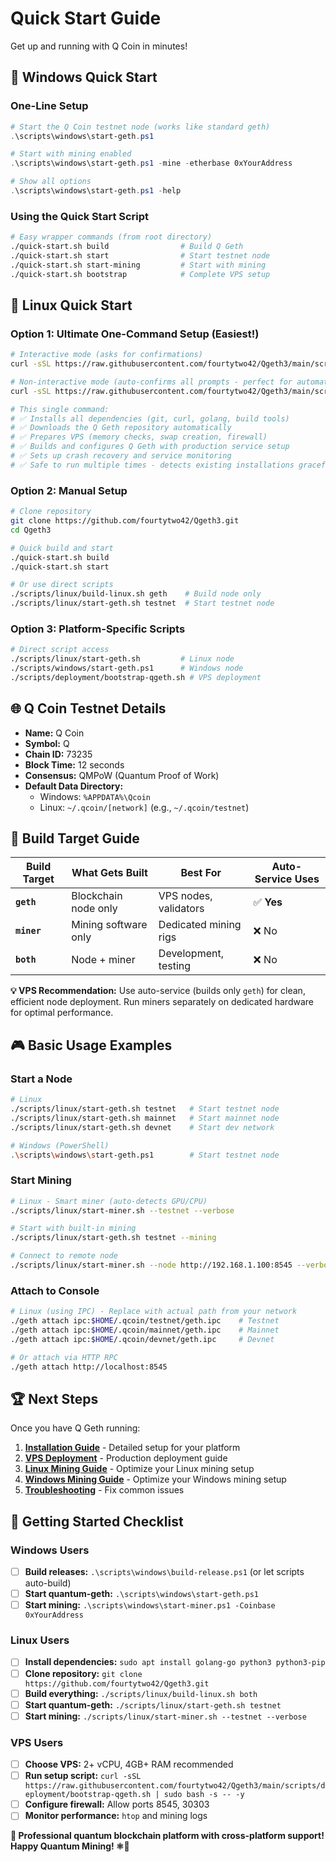 # Quick Start Guide

Get up and running with Q Coin in minutes!

## 🚀 Windows Quick Start

### One-Line Setup
```powershell
# Start the Q Coin testnet node (works like standard geth)
.\scripts\windows\start-geth.ps1

# Start with mining enabled
.\scripts\windows\start-geth.ps1 -mine -etherbase 0xYourAddress

# Show all options
.\scripts\windows\start-geth.ps1 -help
```

### Using the Quick Start Script
```bash
# Easy wrapper commands (from root directory)
./quick-start.sh build                # Build Q Geth
./quick-start.sh start                # Start testnet node
./quick-start.sh start-mining         # Start with mining  
./quick-start.sh bootstrap            # Complete VPS setup
```

## 🐧 Linux Quick Start

### Option 1: Ultimate One-Command Setup (Easiest!)
```bash
# Interactive mode (asks for confirmations)
curl -sSL https://raw.githubusercontent.com/fourtytwo42/Qgeth3/main/scripts/deployment/bootstrap-qgeth.sh | sudo bash

# Non-interactive mode (auto-confirms all prompts - perfect for automation)
curl -sSL https://raw.githubusercontent.com/fourtytwo42/Qgeth3/main/scripts/deployment/bootstrap-qgeth.sh | sudo bash -s -- -y

# This single command:
# ✅ Installs all dependencies (git, curl, golang, build tools)
# ✅ Downloads the Q Geth repository automatically
# ✅ Prepares VPS (memory checks, swap creation, firewall)
# ✅ Builds and configures Q Geth with production service setup
# ✅ Sets up crash recovery and service monitoring
# ✅ Safe to run multiple times - detects existing installations gracefully
```

### Option 2: Manual Setup
```bash
# Clone repository
git clone https://github.com/fourtytwo42/Qgeth3.git
cd Qgeth3

# Quick build and start
./quick-start.sh build
./quick-start.sh start

# Or use direct scripts
./scripts/linux/build-linux.sh geth    # Build node only
./scripts/linux/start-geth.sh testnet  # Start testnet node
```

### Option 3: Platform-Specific Scripts
```bash
# Direct script access
./scripts/linux/start-geth.sh         # Linux node
./scripts/windows/start-geth.ps1      # Windows node  
./scripts/deployment/bootstrap-qgeth.sh # VPS deployment
```

## 🌐 Q Coin Testnet Details

- **Name:** Q Coin
- **Symbol:** Q  
- **Chain ID:** 73235
- **Block Time:** 12 seconds
- **Consensus:** QMPoW (Quantum Proof of Work)
- **Default Data Directory:** 
  - Windows: `%APPDATA%\Qcoin`
  - Linux: `~/.qcoin/[network]` (e.g., `~/.qcoin/testnet`)

## 🎯 Build Target Guide

| Build Target | What Gets Built | Best For | Auto-Service Uses |
|--------------|-----------------|----------|-------------------|
| **`geth`** | Blockchain node only | VPS nodes, validators | ✅ **Yes** |
| **`miner`** | Mining software only | Dedicated mining rigs | ❌ No |
| **`both`** | Node + miner | Development, testing | ❌ No |

**💡 VPS Recommendation:** Use auto-service (builds only `geth`) for clean, efficient node deployment. Run miners separately on dedicated hardware for optimal performance.

## 🎮 Basic Usage Examples

### Start a Node
```bash
# Linux
./scripts/linux/start-geth.sh testnet   # Start testnet node
./scripts/linux/start-geth.sh mainnet   # Start mainnet node
./scripts/linux/start-geth.sh devnet    # Start dev network

# Windows (PowerShell)
.\scripts\windows\start-geth.ps1        # Start testnet node
```

### Start Mining
```bash
# Linux - Smart miner (auto-detects GPU/CPU)
./scripts/linux/start-miner.sh --testnet --verbose

# Start with built-in mining
./scripts/linux/start-geth.sh testnet --mining

# Connect to remote node
./scripts/linux/start-miner.sh --node http://192.168.1.100:8545 --verbose
```

### Attach to Console
```bash
# Linux (using IPC) - Replace with actual path from your network
./geth attach ipc:$HOME/.qcoin/testnet/geth.ipc    # Testnet
./geth attach ipc:$HOME/.qcoin/mainnet/geth.ipc    # Mainnet  
./geth attach ipc:$HOME/.qcoin/devnet/geth.ipc     # Devnet

# Or attach via HTTP RPC
./geth attach http://localhost:8545
```

## 🏆 Next Steps

Once you have Q Geth running:

1. **[Installation Guide](installation.md)** - Detailed setup for your platform
2. **[VPS Deployment](vps-deployment.md)** - Production deployment guide
3. **[Linux Mining Guide](linux-mining.md)** - Optimize your Linux mining setup
4. **[Windows Mining Guide](windows-mining.md)** - Optimize your Windows mining setup
5. **[Troubleshooting](troubleshooting.md)** - Fix common issues

## 🎯 Getting Started Checklist

### Windows Users
- [ ] **Build releases:** `.\scripts\windows\build-release.ps1` (or let scripts auto-build)
- [ ] **Start quantum-geth:** `.\scripts\windows\start-geth.ps1`
- [ ] **Start mining:** `.\scripts\windows\start-miner.ps1 -Coinbase 0xYourAddress`

### Linux Users
- [ ] **Install dependencies:** `sudo apt install golang-go python3 python3-pip`
- [ ] **Clone repository:** `git clone https://github.com/fourtytwo42/Qgeth3.git`
- [ ] **Build everything:** `./scripts/linux/build-linux.sh both`
- [ ] **Start quantum-geth:** `./scripts/linux/start-geth.sh testnet`
- [ ] **Start mining:** `./scripts/linux/start-miner.sh --testnet --verbose`

### VPS Users
- [ ] **Choose VPS:** 2+ vCPU, 4GB+ RAM recommended
- [ ] **Run setup script:** `curl -sSL https://raw.githubusercontent.com/fourtytwo42/Qgeth3/main/scripts/deployment/bootstrap-qgeth.sh | sudo bash -s -- -y`
- [ ] **Configure firewall:** Allow ports 8545, 30303
- [ ] **Monitor performance:** `htop` and mining logs

**🎉 Professional quantum blockchain platform with cross-platform support!**
**Happy Quantum Mining! ⚛️💎** 